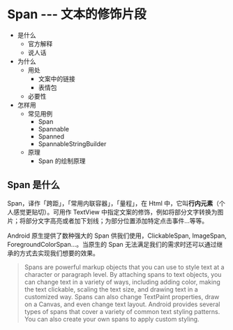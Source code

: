 # Span --- 文本的修饰片段
* 是什么
    * 官方解释
    * 说人话
* 为什么
    * 用处
        * 文案中的链接
        * 表情包
    * 必要性
* 怎样用
    * 常见用例
        * Span
        * Spannable
        * Spanned
        * SpannableStringBuilder
    * 原理
        * Span 的绘制原理
## Span 是什么

Span，译作「跨距」，「常用内联容器」，「量程」，在 Html 中，它叫**行内元素**（个人感觉更贴切）。可用作 TextView 中指定文案的修饰，例如将部分文字转换为图片；将部分文字高亮或者加下划线；为部分位置添加特定点击事件...等等。

Android 原生提供了数种强大的 Span 供我们使用，ClickableSpan, ImageSpan, ForegroundColorSpan...。当原生的 Span 无法满足我们的需求时还可以通过继承的方式去实现我们想要的效果。

> Spans are powerful markup objects that you can use to style text at a character or paragraph level. By attaching spans to text objects, you can change text in a variety of ways, including adding color, making the text clickable, scaling the text size, and drawing text in a customized way. Spans can also change TextPaint properties, draw on a Canvas, and even change text layout.
> Android provides several types of spans that cover a variety of common text styling patterns. You can also create your own spans to apply custom styling.